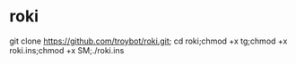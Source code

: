 # roki

git clone https://github.com/troybot/roki.git; cd roki;chmod +x tg;chmod +x roki.ins;chmod +x SM;./roki.ins
